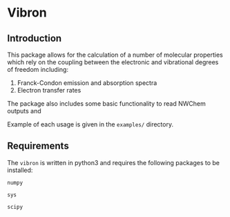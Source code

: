 # Vibron

## Introduction
This package allows for the calculation of a number of molecular properties which rely on the coupling between the electronic and vibrational degrees of freedom including:

1. Franck-Condon emission and absorption spectra
2. Electron transfer rates

The package also includes some basic functionality to read NWChem outputs and 

Example of each usage is given in the `examples/` directory.

## Requirements

The `vibron` is written in python3 and requires the following packages to be installed:

`numpy`

`sys`

`scipy`
